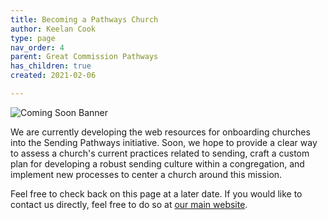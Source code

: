 ```yaml
---
title: Becoming a Pathways Church
author: Keelan Cook
type: page
nav_order: 4
parent: Great Commission Pathways
has_children: true
created: 2021-02-06

---
```


![Coming Soon Banner](https://i.imgur.com/pxK8WAn.png)


We are currently developing the web resources for onboarding churches into the Sending Pathways initiative. Soon, we hope to provide a clear way to assess a church's current practices related to sending, craft a custom plan for developing a robust sending culture within a congregation, and implement new processes to center a church around this mission.

Feel free to check back on this page at a later date. If you would like to contact us directly, feel free to do so at [our main website](https://ubahouston.org).